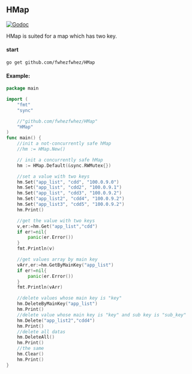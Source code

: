 ## HMap
[![Godoc](http://img.shields.io/badge/godoc-reference-blue.svg?style=flat)](https://godoc.org/github.com/fwhezfwhez/HMap)

HMap is suited for a map which has two key.

#### start

`go get github.com/fwhezfwhez/HMap`

#### Example:
```go
package main

import (
	"fmt"
	"sync"

	//"github.com/fwhezfwhez/HMap"
	"HMap"
)
func main() {
	//init a not-concurrently safe hMap
	//hm := HMap.New()

	// init a concurrently safe hMap
	hm := HMap.Default(&sync.RWMutex{})

	//set a value with two keys
	hm.Set("app_list", "cdd", "100.0.9.0")
	hm.Set("app_list", "cdd2", "100.0.9.1")
	hm.Set("app_list", "cdd3", "100.0.9.2")
	hm.Set("app_list2", "cdd4", "100.0.9.2")
	hm.Set("app_list3", "cdd5", "100.0.9.2")
	hm.Print()

	//get the value with two keys
	v,er:=hm.Get("app_list","cdd")
	if er!=nil{
		panic(er.Error())
	}
	fmt.Println(v)

	//get values array by main key
	vArr,er:=hm.GetByMainKey("app_list")
	if er!=nil{
		panic(er.Error())
	}
	fmt.Println(vArr)

	//delete values whose main key is "key"
	hm.DeleteByMainKey("app_list")
	hm.Print()
	//delete value whose main key is "key" and sub key is "sub_key"
	hm.Delete("app_list2","cdd4")
	hm.Print()
	//delete all datas
	hm.DeleteAll()
	hm.Print()
	//the same
 	hm.Clear()
	hm.Print()
}


```